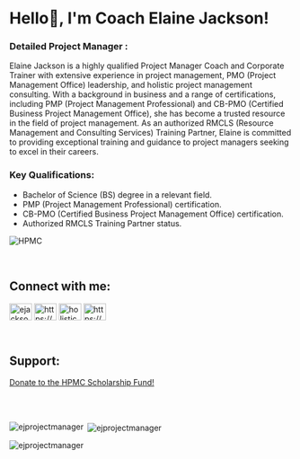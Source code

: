 
# Hello🌱, I'm Coach Elaine Jackson!

### Detailed Project Manager :
Elaine Jackson is a highly qualified Project Manager Coach and Corporate Trainer with extensive experience in project management, PMO (Project Management Office) leadership, and holistic project management consulting. With a background in business and a range of certifications, including PMP (Project Management Professional) and CB-PMO (Certified Business Project Management Office), she has become a trusted resource in the field of project management. As an authorized RMCLS (Resource Management and Consulting Services) Training Partner, Elaine is committed to providing exceptional training and guidance to project managers seeking to excel in their careers.

### Key Qualifications:

- Bachelor of Science (BS) degree in a relevant field.
- PMP (Project Management Professional) certification.
- CB-PMO (Certified Business Project Management Office) certification.
- Authorized RMCLS Training Partner status.

![HPMC](https://github.com/EJprojectmanager/EJprojectmanager/assets/87287329/e5109adb-6c0f-4dbb-800b-7448f92468ae)

<br>


## Connect with me:
<p align="left">
<a href="https://linkedin.com/in/ejackson21" target="blank"><img align="center" src="https://raw.githubusercontent.com/rahuldkjain/github-profile-readme-generator/master/src/images/icons/Social/linked-in-alt.svg" alt="ejackson21" height="30" width="40" /></a>
<a href="https://fb.com/https://www.facebook.com/holisticprojectmanagementconsulting" target="blank"><img align="center" src="https://raw.githubusercontent.com/rahuldkjain/github-profile-readme-generator/master/src/images/icons/Social/facebook.svg" alt="https://www.facebook.com/holisticprojectmanagementconsulting" height="30" width="40" /></a>
<a href="https://instagram.com/holisticpm" target="blank"><img align="center" src="https://raw.githubusercontent.com/rahuldkjain/github-profile-readme-generator/master/src/images/icons/Social/instagram.svg" alt="holisticpm" height="30" width="40" /></a>
<a href="https://www.youtube.com/c/https://www.youtube.com/@elainepmp2008/about" target="blank"><img align="center" src="https://raw.githubusercontent.com/rahuldkjain/github-profile-readme-generator/master/src/images/icons/Social/youtube.svg" alt="https://www.youtube.com/@elainepmp2008/about" height="30" width="40" /></a>
</p>


<br>

## Support:
<p><a href="https://ko-fi.com/Donate to the HPMC Scholarship Fund!"> Donate to the HPMC Scholarship Fund!</a></p><br><br>

<p><img align="left" src="https://github-readme-stats.vercel.app/api/top-langs?username=ejprojectmanager&show_icons=true&locale=en&layout=compact" alt="ejprojectmanager" /></p>

<p>&nbsp;<img align="center" src="https://github-readme-stats.vercel.app/api?username=ejprojectmanager&show_icons=true&locale=en" alt="ejprojectmanager" /></p>

<p><img align="center" src="https://github-readme-streak-stats.herokuapp.com/?user=ejprojectmanager&" alt="ejprojectmanager" /></p>
